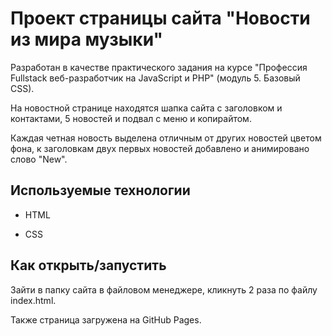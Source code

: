 # Проект страницы сайта "Новости из мира музыки" #

Разработан в качестве практического задания на курсе "Профессия Fullstack веб-разработчик на JavaScript и PHP" (модуль 5. Базовый CSS).

На новостной странице находятся шапка сайта с заголовком и контактами, 5 новостей и подвал с меню и копирайтом. 

Каждая четная новость выделена отличным от других новостей цветом фона, к заголовкам двух первых новостей добавлено и анимировано слово "New".


## Используемые технологии

* HTML

* CSS


## Как открыть/запустить

Зайти в папку сайта в файловом менеджере, кликнуть 2 раза по файлу index.html.

Также страница загружена на GitHub Pages.
